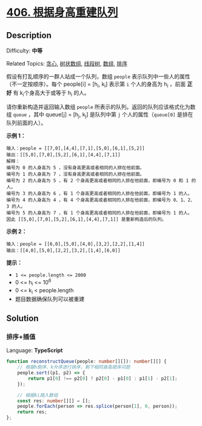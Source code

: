 # [406\. 根据身高重建队列](https://leetcode.cn/problems/queue-reconstruction-by-height/)

## Description

Difficulty: **中等**  

Related Topics: [贪心](https://leetcode.cn/tag/greedy/), [树状数组](https://leetcode.cn/tag/binary-indexed-tree/), [线段树](https://leetcode.cn/tag/segment-tree/), [数组](https://leetcode.cn/tag/array/), [排序](https://leetcode.cn/tag/sorting/)

假设有打乱顺序的一群人站成一个队列，数组 `people` 表示队列中一些人的属性（不一定按顺序）。每个 people[i] = [h<sub>i</sub>, k<sub>i</sub>] 表示第 `i` 个人的身高为 h<sub>i</sub> ，前面 **正好** 有 k<sub>i</sub>个身高大于或等于 h<sub>i</sub> 的人。

请你重新构造并返回输入数组 `people` 所表示的队列。返回的队列应该格式化为数组 `queue` ，其中 queue[j] = [h<sub>j</sub>, k<sub>j</sub>] 是队列中第 `j` 个人的属性（`queue[0]` 是排在队列前面的人）。

**示例 1：**

```
输入：people = [[7,0],[4,4],[7,1],[5,0],[6,1],[5,2]]
输出：[[5,0],[7,0],[5,2],[6,1],[4,4],[7,1]]
解释：
编号为 0 的人身高为 5 ，没有身高更高或者相同的人排在他前面。
编号为 1 的人身高为 7 ，没有身高更高或者相同的人排在他前面。
编号为 2 的人身高为 5 ，有 2 个身高更高或者相同的人排在他前面，即编号为 0 和 1 的人。
编号为 3 的人身高为 6 ，有 1 个身高更高或者相同的人排在他前面，即编号为 1 的人。
编号为 4 的人身高为 4 ，有 4 个身高更高或者相同的人排在他前面，即编号为 0、1、2、3 的人。
编号为 5 的人身高为 7 ，有 1 个身高更高或者相同的人排在他前面，即编号为 1 的人。
因此 [[5,0],[7,0],[5,2],[6,1],[4,4],[7,1]] 是重新构造后的队列。
```

**示例 2：**

```
输入：people = [[6,0],[5,0],[4,0],[3,2],[2,2],[1,4]]
输出：[[4,0],[5,0],[2,2],[3,2],[1,4],[6,0]]
```

**提示：**

* `1 <= people.length <= 2000`
* 0 <= h<sub>i</sub> <= 10<sup>6</sup>
* 0 <= k<sub>i</sub> < people.length
* 题目数据确保队列可以被重建

## Solution

### 排序+插值

Language: **TypeScript**

```typescript
function reconstructQueue(people: number[][]): number[][] {
    // 根据h倒序、k升序进行排序，剩下相同身高顺序问题
    people.sort((p1, p2) => {
        return p1[0] !== p2[0] ? p2[0] - p1[0] : p1[1] - p2[1];
    });

    // 根据ki插入数组
    const res: number[][] = [];
    people.forEach(person => res.splice(person[1], 0, person));
    return res;
};
```
